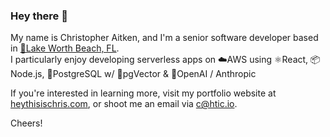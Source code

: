 ### Hey there 👋 
My name is Christopher Aitken, and I'm a senior software developer based in [🌴Lake Worth Beach, FL](https://en.wikipedia.org/wiki/Lake_Worth_Beach,_Florida).  
I particularly enjoy developing serverless apps on ☁️AWS using ⚛️React, 📦Node.js, 🐘PostgreSQL w/ 📐pgVector & 🧠OpenAI / Anthropic  

If you're interested in learning more, visit my portfolio website at [heythisischris.com](https://heythisischris.com), or shoot me an email via [c@htic.io](mailto:c@htic.io).

Cheers!
